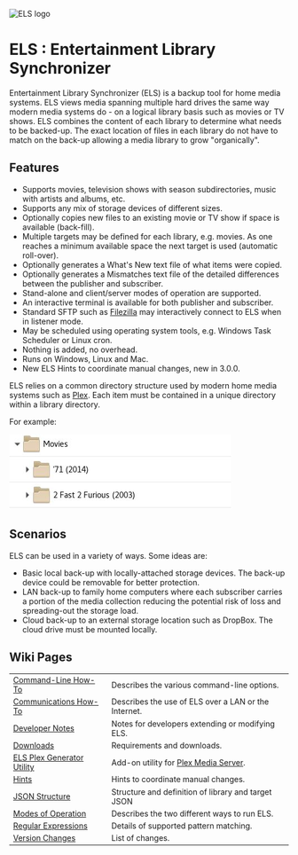 ![ELS logo](https://github.com/GrokSoft/ELS/blob/master/artifacts/images/els-logo-98px.png)

# ELS : Entertainment Library Synchronizer

Entertainment Library Synchronizer (ELS) is a backup tool for home
media systems. ELS views media spanning multiple hard drives the same
way modern media systems do - on a logical library basis such as movies
or TV shows. ELS combines the content of each library to determine what
needs to be backed-up. The exact location of files in each library do not
have to match on the back-up allowing a media library to grow "organically".

## Features

 * Supports movies, television shows with season subdirectories, 
   music with artists and albums, etc.
 * Supports any mix of storage devices of different sizes.
 * Optionally copies new files to an existing movie or TV show if space is 
   available (back-fill).
 * Multiple targets may be defined for each library, e.g. movies. As 
   one reaches a minimum available space the next target is used (automatic roll-over).
 * Optionally generates a What's New text file of what items were copied.
 * Optionally generates a Mismatches text file of the detailed differences between the publisher and subscriber.
 * Stand-alone and client/server modes of operation are supported.
 * An interactive terminal is available for both publisher and subscriber.
 * Standard SFTP such as [Filezilla](https://filezilla-project.org/) may interactively connect to ELS when in listener mode.
 * May be scheduled using operating system tools, e.g. Windows Task Scheduler or Linux cron.
 * Nothing is added, no overhead.
 * Runs on Windows, Linux and Mac.
 * New ELS Hints to coordinate manual changes, new in 3.0.0.

ELS relies on a common directory structure used by modern home media
systems such as [Plex](https://plex.tv). Each item must be contained in
a unique directory within a library directory.

For example:

![library directory structure](artifacts/images/library-directory.jpg "Library directory")

## Scenarios

ELS can be used in a variety of ways. Some ideas are:

 * Basic local back-up with locally-attached storage devices. The back-up device could
   be removable for better protection.
 * LAN back-up to family home computers where each subscriber carries a portion
   of the media collection reducing the potential risk of loss and spreading-out
   the storage load.
 * Cloud back-up to an external storage location such as DropBox. The cloud drive
   must be mounted locally.

## Wiki Pages

|                                                |                                                      |
|------------------------------------------------|------------------------------------------------------|
|[Command-Line How-To](Command-Line-How-To)      | Describes the various command-line options.          |
|[Communications How-To](Communications-How-To)  | Describes the use of ELS over a LAN or the Internet. |
|[Developer Notes](Developer-Notes)              | Notes for developers extending or modifying ELS.      |
|[Downloads](Downloads)                          | Requirements and downloads.                          |
|[ELS Plex Generator Utility](ELS-Plex-Generator-Utility)                    | Add-on utility for [Plex Media Server](https://www.plex.tv).                 |
|[Hints](Hints)                                  | Hints to coordinate manual changes.                  |
|[JSON Structure](JSON-Structure)                | Structure and definition of library and target JSON  |
|[Modes of Operation](Modes-of-Operation)        | Describes the two different ways to run ELS.         |
|[Regular Expressions](Regular-Expressions)      | Details of supported pattern matching.               |
|[Version Changes](version-changes)              | List of changes.                                     |
